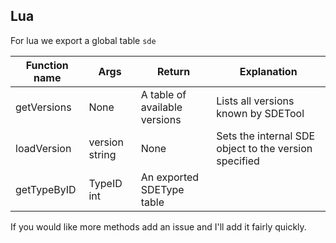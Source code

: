 ## Lua

For lua we export a global table `sde`

| Function name 	| Args           	| Return                        	| Explanation                                           	|
|---------------	|----------------	|-------------------------------	|-------------------------------------------------------	|
| getVersions   	| None           	| A table of available versions 	| Lists all versions known by SDETool                   	|
| loadVersion   	| version string 	| None                          	| Sets the internal SDE object to the version specified 	|
| getTypeByID   	| TypeID int     	| An exported SDEType table     	|                                                       	|

If you would like more methods add an issue and I'll add it fairly quickly.